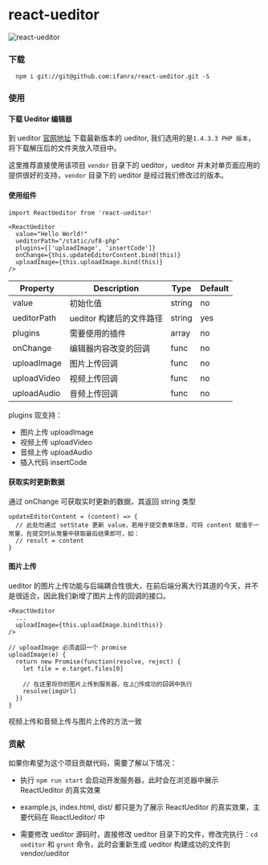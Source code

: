 # react-ueditor
![react-ueditor](https://cloud-minapp-1131.cloud.ifanrusercontent.com/1eGmM9tnLMPCRifj.png)

### 下载
```
  npm i git://git@github.com:ifanrx/react-ueditor.git -S
```

### 使用
#### 下载 Ueditor 编辑器
到 ueditor [官网地址](http://ueditor.baidu.com/website/download.html) 下载最新版本的 ueditor, 我们选用的是`1.4.3.3 PHP 版本`，将下载解压后的文件夹放入项目中。

这里推荐直接使用该项目 `vendor` 目录下的 ueditor，ueditor 并未对单页面应用的提供很好的支持，`vendor` 目录下的 ueditor 是经过我们修改过的版本。

#### 使用组件
```
import ReactUeditor from 'react-ueditor'

<ReactUeditor
  value="Hello World!"
  ueditorPath="/static/uf8-php"
  plugins={['uploadImage', 'insertCode']}
  onChange={this.updateEditorContent.bind(this)}
  uploadImage={this.uploadImage.bind(this)}
/>
```

Property | Description | Type | Default
-------- | ----------- | ---- | -------
value | 初始化值 | string | no
ueditorPath | ueditor 构建后的文件路径 | string | yes
plugins | 需要使用的插件 | array | no
onChange | 编辑器内容改变的回调 | func | no
uploadImage | 图片上传回调 | func | no
uploadVideo | 视频上传回调 | func | no
uploadAudio | 音频上传回调 | func | no

plugins 现支持：
- 图片上传 uploadImage
- 视频上传 uploadVideo
- 音频上传 uploadAudio
- 插入代码 insertCode

#### 获取实时更新数据
通过 onChange 可获取实时更新的数据，其返回 string 类型

```
updateEditorContent = (content) => {
  // 此处勿通过 setState 更新 value，若用于提交表单场景，可将 content 赋值于一常量，在提交时从常量中获取最后结果即可，如：
  // result = content
}
```

#### 图片上传
ueditor 的图片上传功能与后端耦合性很大，在前后端分离大行其道的今天，并不是很适合，因此我们新增了图片上传的回调的接口。

```
<ReactUeditor
  ...
  uploadImage={this.uploadImage.bind(this)}
/>

// uploadImage 必须返回一个 promise
uploadImage(e) {
  return new Promise(function(resolve, reject) {
    let file = e.target.files[0]

    // 在这里将你的图片上传到服务器，在上传成功的回调中执行
    resolve(imgUrl)
  })
}
```
视频上传和音频上传与图片上传的方法一致

### 贡献
如果你希望为这个项目贡献代码，需要了解以下情况：

- 执行 `npm run start` 会启动开发服务器，此时会在浏览器中展示 ReactUeditor 的真实效果

- example.js, index.html, dist/ 都只是为了展示 ReactUeditor 的真实效果，主要代码在 ReactUeditor/ 中

- 需要修改 ueditor 源码时，直接修改 ueditor 目录下的文件，修改完执行：`cd ueditor` 和 `grunt` 命令，此时会重新生成 ueditor 构建成功的文件到 vendor/ueditor
